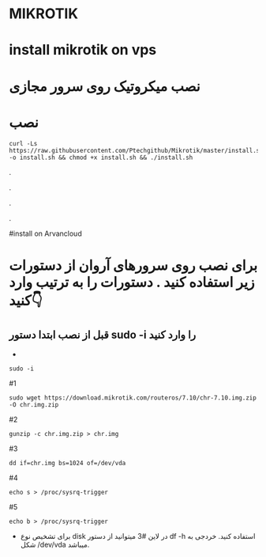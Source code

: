 
# MIKROTIK

# install mikrotik on vps
# نصب میکروتیک روی سرور مجازی

# نصب

```
curl -Ls https://raw.githubusercontent.com/Ptechgithub/Mikrotik/master/install.sh -o install.sh && chmod +x install.sh && ./install.sh
```

.

.
 
.

.

#install on Arvancloud 
# برای نصب روی سرورهای آروان از دستورات زیر استفاده کنید . دستورات را به ترتیب وارد کنید👇

## قبل از نصب ابتدا دستور sudo -i را وارد کنید 

-
``
sudo -i
``

#1

```
sudo wget https://download.mikrotik.com/routeros/7.10/chr-7.10.img.zip -O chr.img.zip
```

#2

```
gunzip -c chr.img.zip > chr.img
```

#3

```
dd if=chr.img bs=1024 of=/dev/vda
```

#4

```
echo s > /proc/sysrq-trigger
```

#5

```
echo b > /proc/sysrq-trigger
```


- برای تشخیص نوع disk در لاین #3 میتوانید از دستور  df -h استفاده کنید. خردجی به شکل /dev/vda میباشد.
